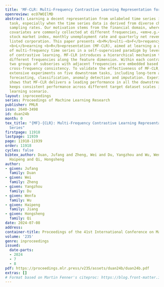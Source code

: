 ```yaml
---
title: 'MF-CLR: Multi-Frequency Contrastive Learning Representation for Time Series'
openreview: ecO7WOIlMD
abstract: Learning a decent representation from unlabeled time series is a challenging
  task, especially when the time series data is derived from diverse channels at different
  sampling rates. Our motivation stems from the financial domain, where sparsely labeled
  covariates are commonly collected at different frequencies, <em>e.g.</em>, daily
  stock market index, monthly unemployment rate and quarterly net revenue of a certain
  listed corporation. This paper presents <b>M</b>ulti-<b>F</b>requency <b>C</b>ontrastive
  <b>L</b>earning <b>R</b>epresentation (MF-CLR), aimed at learning a good representation
  of multi-frequency time series in a self-supervised paradigm by leveraging the ability
  of contrastive learning. MF-CLR introduces a hierarchical mechanism that spans across
  different frequencies along the feature dimension. Within each contrastive block,
  two groups of subseries with adjacent frequencies are embedded based on our proposed
  cross-frequency consistency. To validate the effectiveness of MF-CLR, we conduct
  extensive experiments on five downstream tasks, including long-term and short-term
  forecasting, classification, anomaly detection and imputation. Experimental evidence
  shows that MF-CLR delivers a leading performance in all the downstream tasks and
  keeps consistent performance across different target dataset scales in the transfer
  learning scenario.
layout: inproceedings
series: Proceedings of Machine Learning Research
publisher: PMLR
issn: 2640-3498
id: duan24b
month: 0
tex_title: "{MF}-{CLR}: Multi-Frequency Contrastive Learning Representation for Time
  Series"
firstpage: 11918
lastpage: 11939
page: 11918-11939
order: 11918
cycles: false
bibtex_author: Duan, Jufang and Zheng, Wei and Du, Yangzhou and Wu, Wenfa and Jiang,
  Haipeng and Qi, Hongsheng
author:
- given: Jufang
  family: Duan
- given: Wei
  family: Zheng
- given: Yangzhou
  family: Du
- given: Wenfa
  family: Wu
- given: Haipeng
  family: Jiang
- given: Hongsheng
  family: Qi
date: 2024-07-08
address:
container-title: Proceedings of the 41st International Conference on Machine Learning
volume: '235'
genre: inproceedings
issued:
  date-parts:
  - 2024
  - 7
  - 8
pdf: https://proceedings.mlr.press/v235/assets/duan24b/duan24b.pdf
extras: []
# Format based on Martin Fenner's citeproc: https://blog.front-matter.io/posts/citeproc-yaml-for-bibliographies/
---
```

